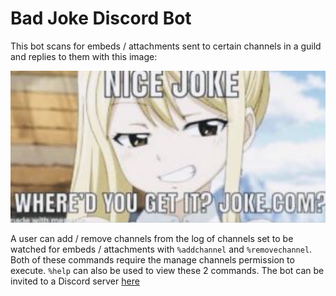 # Bad Joke Discord Bot
This bot scans for embeds / attachments sent to certain channels in a guild and replies to them with this image:

![bad-joke.png](./bad-joke.png)

A user can add / remove channels from the log of channels set to be watched for embeds / attachments with `%addchannel` and `%removechannel`. Both of these commands require the manage channels permission to execute. `%help` can also be used to view these 2 commands. The bot can be invited to a Discord server [here](https://discord.com/api/oauth2/authorize?client_id=723251861204762736&permissions=34816&scope=bot)
